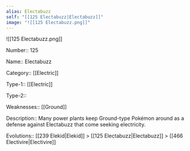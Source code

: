 ```yaml
---
alias: Electabuzz
self: "[[125 Electabuzz|Electabuzz]]"
image: "![[125 Electabuzz.png]]"
---
```


![[125 Electabuzz.png]]


Number:: 125

Name:: Electabuzz

Category:: [[Electric]]

Type-1:: [[Electric]]

Type-2:: 

Weaknesses:: [[Ground]] 

Description:: Many power plants keep Ground-type Pokémon around as a defense against Electabuzz that come seeking electricity.

Evolutions:: [[239 Elekid|Elekid]] > [[125 Electabuzz|Electabuzz]] > [[466 Electivire|Electivire]]
